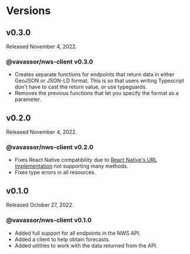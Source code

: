 # Versions

## v0.3.0

Released November 4, 2022.

### @vavassor/nws-client v0.3.0

- Creates separate functions for endpoints that return data in either GeoJSON or JSON-LD format. This is so that users writing Typescript don't have to cast the return value, or use typeguards.
- Removes the previous functions that let you specify the format as a parameter.

## v0.2.0

Released November 4, 2022.

### @vavassor/nws-client v0.2.0

- Fixes React Native compatibility due to [React Native's URL implementation](https://github.com/facebook/react-native/blob/44f3234d1f4d21f779f2dfb3b9dbe16249e7c9d2/Libraries/Blob/URL.js) not supporting many methods.
- Fixes type errors in all resources.

## v0.1.0

Released October 27, 2022.

### @vavassor/nws-client v0.1.0

- Added full support for all endpoints in the NWS API.
- Added a client to help obtain forecasts.
- Added utilities to work with the data returned from the API.
